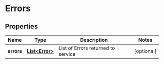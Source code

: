 

# Errors

## Properties

Name | Type | Description | Notes
------------ | ------------- | ------------- | -------------
**errors** | [**List&lt;Error&gt;**](Error.md) | List of Errors returned to service |  [optional]



